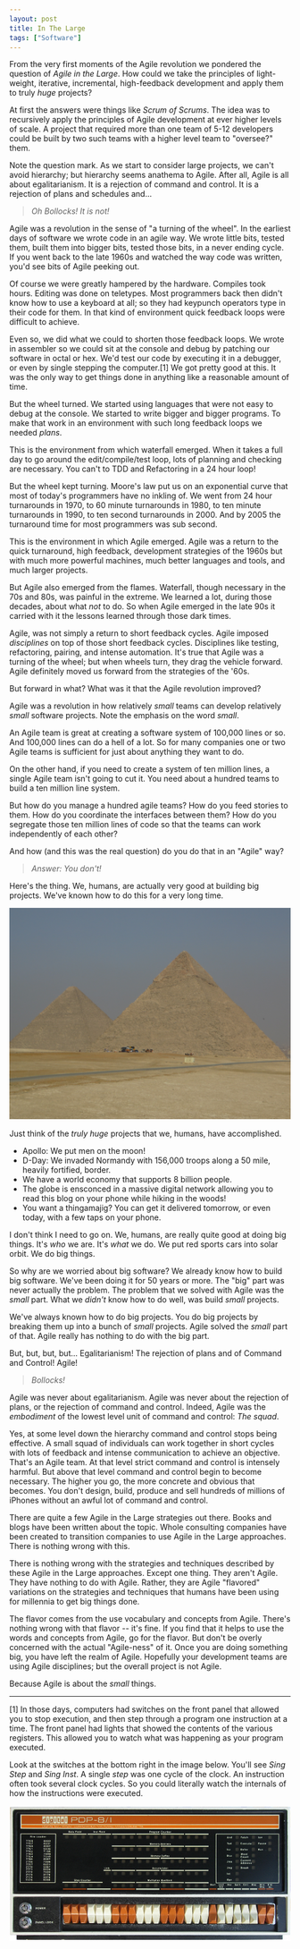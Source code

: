 ```yaml
---
layout: post
title: In The Large
tags: ["Software"]
---
```

From the very first moments of the Agile revolution we pondered the question of _Agile in the Large_.  How could we take the principles of light-weight, iterative, incremental, high-feedback development and apply them to truly _huge_ projects?

At first the answers were things like _Scrum of Scrums_.  The idea was to recursively apply the principles of Agile development at ever higher levels of scale.  A project that required more than one team of 5-12 developers could be built by two such teams with a higher level team to "oversee?" them.

Note the question mark.  As we start to consider large projects, we can't avoid hierarchy; but hierarchy seems anathema to Agile.  After all, Agile is all about egalitarianism.  It is a rejection of command and control.  It is a rejection of plans and schedules and...

>_Oh Bollocks!  It is not!_

Agile was a revolution in the sense of "a turning of the wheel".  In the earliest days of software we wrote code in an agile way.  We wrote little bits, tested them, built them into bigger bits, tested those bits, in a never ending cycle.  If you went back to the late 1960s and watched the way code was written, you'd see bits of Agile peeking out.  

Of course we were greatly hampered by the hardware.  Compiles took hours.   Editing was done on teletypes.  Most programmers back then didn't know how to use a keyboard at all; so they had keypunch operators type in their code for them.  In that kind of environment quick feedback loops were difficult to achieve.  

Even so, we did what we could to shorten those feedback loops.  We wrote in assembler so we could sit at the console and debug by patching our software in octal or hex.  We'd test our code by executing it in a debugger, or even by single stepping the computer.[1]  We got pretty good at this.  It was the only way to get things done in anything like a reasonable amount of time.

But the wheel turned.  We started using languages that were not easy to debug at the console.  We started to write bigger and bigger programs.  To make that work in an environment with such long feedback loops we needed _plans_.  

This is the environment from which waterfall emerged.  When it takes a full day to go around the edit/compile/test loop, lots of planning and checking are necessary.  You can't to TDD and Refactoring in a 24 hour loop!

But the wheel kept turning.  Moore's law put us on an exponential curve that most of today's programmers have no inkling of.  We went from 24 hour turnarounds in 1970, to 60 minute turnarounds in 1980, to ten minute turnarounds in 1990, to ten second turnarounds in 2000.  And by 2005 the turnaround time for most programmers was sub second.

This is the environment in which Agile emerged.  Agile was a return to the quick turnaround, high feedback, development strategies of the 1960s but with much more powerful machines, much better languages and tools, and much larger projects. 

But Agile also emerged from the flames.  Waterfall, though necessary in the 70s and 80s, was painful in the extreme.  We learned a lot, during those decades, about what _not_ to do.  So when Agile emerged in the late 90s it carried with it the lessons learned through those dark times.

Agile, was not simply a return to short feedback cycles.  Agile imposed _disciplines_ on top of those short feedback cycles.  Disciplines like testing, refactoring, pairing, and intense automation.  It's true that Agile was a turning of the wheel; but when wheels turn, they drag the vehicle forward.  Agile definitely moved us forward from the strategies of the '60s.

But forward in what?  What was it that the Agile revolution improved?

Agile was a revolution in how relatively _small_ teams can develop relatively _small_ software projects.  Note the emphasis on the word _small_.  

An Agile team is great at creating a software system of 100,000 lines or so.  And 100,000 lines can do a hell of a lot.  So for many companies one or two Agile teams is sufficient for just about anything they want to do.  

On the other hand, if you need to create a system of ten million lines, a single Agile team isn't going to cut it.  You need about a hundred teams to build a ten million line system.

But how do you manage a hundred agile teams?  How do you feed stories to them.  How do you coordinate the interfaces between them?  How do you segregate those ten million lines of code so that the teams can work independently of each other?  

And how (and this was the real question) do you do that in an "Agile" way?

>_Answer:  You don't!_

Here's the thing.  We, humans, are actually very good at building big projects.  We've known how to do this for a very long time.

<img src="/assets/pyramids.jpg"/>

Just think of the _truly huge_ projects that we, humans, have accomplished.  

 * Apollo: We put men on the moon!
 * D-Day: We invaded Normandy with 156,000 troops along a 50 mile, heavily fortified, border.
 * We have a world economy that supports 8 billion people.
 * The globe is ensconced in a massive digital network allowing you to read this blog on your phone while hiking in the woods!
 * You want a thingamajig?  You can get it delivered tomorrow, or even today, with a few taps on your phone.
 
I don't think I need to go on.  We, humans, are really quite good at doing big things.  It's _who_ we are.  It's _what_ we do.  We put red sports cars into solar orbit.  We do big things.

So why are we worried about big software?  We already know how to build big software.  We've been doing it for 50 years or more.  The "big" part was never actually the problem.  The problem that we solved with Agile was the _small_ part.  What we _didn't_ know how to do well, was build _small_ projects.  

We've always known how to do big projects.  You do big projects by breaking them up into a bunch of _small_ projects.  Agile solved the _small_ part of that.  Agile really has nothing to do with the big part.

But, but, but, but...  Egalitarianism!  The rejection of plans and of Command and Control!  Agile!

>_Bollocks!_

Agile was never about egalitarianism.  Agile was never about the rejection of plans, or  the rejection of command and control.  Indeed, Agile was the _embodiment_ of the lowest level unit of command and control: _The squad_.

Yes, at some level down the hierarchy command and control stops being effective.  A small squad of individuals can work together in short cycles with lots of feedback and intense communication to achieve an objective.  That's an Agile team.  At that level strict command and control is intensely harmful.  But above that level command and control begin to become necessary.  The higher you go, the more concrete and obvious that becomes.  You don't design, build, produce and sell hundreds of millions of iPhones without an awful lot of command and control.

There are quite a few Agile in the Large strategies out there.  Books and blogs have been written about the topic.  Whole consulting companies have been created to transition companies to use Agile in the Large approaches.  There is nothing wrong with this. 

There is nothing wrong with the strategies and techniques described by these Agile in the Large approaches.  Except one thing.  They aren't Agile.  They have nothing to do with Agile.  Rather, they are Agile "flavored" variations on the strategies and techniques that humans have been using for millennia to get big things done.

The flavor comes from the use vocabulary and concepts from Agile.  There's nothing wrong with that flavor -- it's fine.  If you find that it helps to use the words and concepts from Agile, go for the flavor.  But don't be overly concerned with the actual "Agile-ness" of it.  Once you are doing something big, you have left the realm of Agile.  Hopefully your development teams are using Agile disciplines; but the overall project is not Agile.

Because Agile is about the _small_ things.  







----
[1] In those days, computers had switches on the front panel that allowed you to stop execution, and then step through a program one instruction at a time.  The front panel had lights that showed the contents of the various registers.  This allowed you to watch what was happening as your program executed.  

Look at the switches at the bottom right in the image below.  You'll see _Sing Step_ and _Sing Inst_.  A single _step_ was one cycle of the clock.  An instruction often took several clock cycles.  So you could literally watch the internals of how the instructions were executed.

<img src="/assets/PDP8I_FrontPanel.jpg"/>








